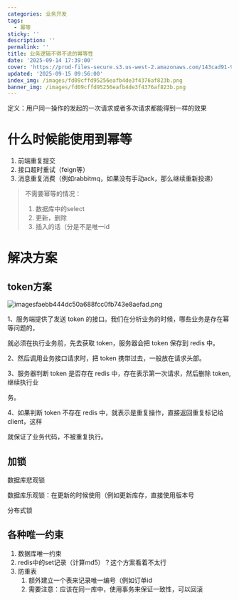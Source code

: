 ```yaml
---
categories: 业务开发
tags:
  - 幂等
sticky: ''
description: ''
permalink: ''
title: 业务逻辑不得不说的幂等性
date: '2025-09-14 17:39:00'
cover: 'https://prod-files-secure.s3.us-west-2.amazonaws.com/143cad91-961b-48b0-82dc-78fbb6eb5abe/24d85998-e308-4baa-87fa-8d48c6d92494/82673125_p0.png?X-Amz-Algorithm=AWS4-HMAC-SHA256&X-Amz-Content-Sha256=UNSIGNED-PAYLOAD&X-Amz-Credential=ASIAZI2LB466YDIW47HF%2F20250920%2Fus-west-2%2Fs3%2Faws4_request&X-Amz-Date=20250920T010041Z&X-Amz-Expires=3600&X-Amz-Security-Token=IQoJb3JpZ2luX2VjEGkaCXVzLXdlc3QtMiJIMEYCIQDtFgSuiLMUozH%2F6ptq6WgdjvPe4chgl1KRIKkU0KFqYgIhAP0BoDDH5%2BKK4KhqybXBPH3Lv1Hztuw9%2BOEWPtL7ZZJdKogECOL%2F%2F%2F%2F%2F%2F%2F%2F%2F%2FwEQABoMNjM3NDIzMTgzODA1IgwtDDTwe%2F%2F%2BNes0hzUq3AMNAAwMwjGxAfX63YEe7E%2Bqf%2FmbXvXNJIOP6wQbbh94HcF4ukgLTsJ942peP9CaveeV28VQiM6HiU0z32VblJJuZ%2Fv8qCtv0U7v8BDZEKWm%2F16sIROJ1woYUzy96mNHAYICoKXqFPdU%2F3gRlTtijDxIn7bSj1j%2B6P1KS2KCkxpPo6A2NUCofDBV7oPhk4%2F%2Bo2EwsSaWm7vlHjIc2Wo6G8b1CzbuqVYqAc1WUUpnEp%2FeCqo%2B7f%2Buouw4i5hWmdefBHUSRRHDgYGc9BwNAdzeVMyWRG8dr5a7AnIimSzZYl%2FEYbGPIbwA9nFDt4qMT6GEDldPicsazAj4fg%2FqW7CC%2Flid%2BwOAtNZJvPx9tJwvTUhhXI1Gfw%2BTztoZPY7SRRigygIKvHhNrBCyc1vdchHFk0tEFkCX5nxDFr4%2BvzcAe6Yh8ez6K8sVrAm7VoNwkfGY%2BppOxGgIALGBuAdFQzL79tXqWQcsY98aDISP1HQSfXXJ8rcIKEqdg9H82CoL7pNHEN1h5crZ7WFBQ8swUHaLODjWD42D0y580PkTsEaCVdl%2BHHek5bbQPu11vGBdxOvnXVD1SkEHtxc%2B%2Ba2SL1Oj7F0E7NV9wJJAkDB3xld62C2S0AeeUe%2BIRZ%2BxtthaojC27LfGBjqkAQVvPfHensH9%2FQiddxNdqdtKYNR%2BE7iG8D9JeYDEfNqUsL0FC3FDSwA3KWvbEnHu0t5W31W1yyAckLVH6dwEp%2BzZqcjhD6khYyZIwAkq96VuD1huKZ50YDELlOU6HCdbr%2BQQuCmzeUrUSVl5K5OZ9ABt3BRL3BjGwiyXQaPbULxeJx6%2Boj3YNJt5c82%2FAZmaEL%2FxTKRHMnXFkH9MAb80w0CIihEQ&X-Amz-Signature=41b138025120acdbe437da4cda3d086ed240cc3bfd9b2d0d60426c272e3ac9f3&X-Amz-SignedHeaders=host&x-amz-checksum-mode=ENABLED&x-id=GetObject'
updated: '2025-09-15 09:56:00'
index_img: /images/fd09cffd95256eafb4de3f4376af823b.png
banner_img: /images/fd09cffd95256eafb4de3f4376af823b.png
---
```


定义：用户同一操作的发起的一次请求或者多次请求都能得到一样的效果


# 什么时候能使用到幂等

1. 前端重复提交
2. 接口超时重试（feign等）
3. 消息重复消费（例如rabbitmq，如果没有手动ack，那么继续重新投递）
> 不需要幂等的情况：
> 1. 数据库中的select
> 2. 更新，删除
> 3. 插入的话（分是不是唯一id
>

# 解决方案


## token方案


![imagesfaebb444dc50a688fcc0fb743e8aefad.png](/images/d884a09f539819a2e9e4fb24c2a4a18a.png)


1、服务端提供了发送 token 的接口。我们在分析业务的时候，哪些业务是存在幂等问题的，


就必须在执行业务前，先去获取 token，服务器会把 token 保存到 redis 中。


2、然后调用业务接口请求时，把 token 携带过去，一般放在请求头部。


3、服务器判断 token 是否存在 redis 中，存在表示第一次请求，然后删除 token,继续执行业


务。


4、如果判断 token 不存在 redis 中，就表示是重复操作，直接返回重复标记给 client，这样


就保证了业务代码，不被重复执行。


## 加锁


数据库悲观锁


数据库乐观锁：在更新的时候使用（例如更新库存，直接使用版本号


分布式锁


## 各种唯一约束

1. 数据库唯一约束
2. redis中的set记录（计算md5）？这个方案看着不太行
3. 防重表
    1. 额外建立一个表来记录唯一编号（例如订单id
    2. 需要注意：应该在同一库中，使用事务来保证一致性，可以回滚
